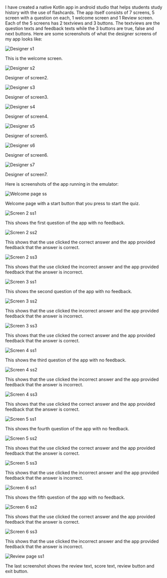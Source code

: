 I have created a native Kotlin app in android studio that helps students study history with the use of flashcards. The app itself consists of 7 screens, 5 screen with a question on each, 1 welcome screen and 1 Review screen. Each of the 5 screens has 2 textviews and 3 buttons. The textviews are the question texts and feedback texts while the 3 buttons are true, false and next buttons. 
Here are some screenshots of what the designer screens of my app looks like:

![Designer s1](https://github.com/user-attachments/assets/2f91ca4e-fbc0-4139-a769-b1dc6fb88cec)


This is the welcome screen.


![Designer s2](https://github.com/user-attachments/assets/04ae228f-6e34-4fb8-9938-54c2433f3929)


Designer of screen2.


![Designer s3](https://github.com/user-attachments/assets/7ca973a6-ab8d-4dd8-8834-ae0a88f2c887)


Designer of screen3.


![Designer s4](https://github.com/user-attachments/assets/675c406a-4074-499a-886e-27c765e50c21)


Designer of screen4.


![Designer s5](https://github.com/user-attachments/assets/0e6f5b46-8e99-4087-b337-c1375c088520)


Designer of screen5.


![Designer s6](https://github.com/user-attachments/assets/70a73fe5-1375-4349-a249-f48c47bc0a7f)


Designer of screen6.


![Designer s7](https://github.com/user-attachments/assets/5e1ffa04-2b4d-4762-a955-10baa2ae6cc5)


Designer of screen7.


Here is screenshots of the app running in the emulator:


![Welcome page ss](https://github.com/user-attachments/assets/ec6458ab-830d-4e20-9316-2032beb06632)


Welcome page with a start button that you press to start the quiz.


![Screen 2 ss1](https://github.com/user-attachments/assets/28bae111-13c5-4b86-bcea-9af2b09a5f97)


This shows the first question of the app with no feedback.


![Screen 2 ss2](https://github.com/user-attachments/assets/9e76d856-3f83-41dd-8c59-31610cd951ee)


This shows that the use clicked the correct answer and the app provided feedback that the answer is correct.


![Screen 2 ss3](https://github.com/user-attachments/assets/c5cf2cdf-2cdc-43e9-a35d-95f1ef3419e6)


This shows that the use clicked the incorrect answer and the app provided feedback that the answer is incorrect.


![Screen 3 ss1](https://github.com/user-attachments/assets/cf1d4e6d-2340-43fd-9ce5-ef2f5e25941b)


This shows the second question of the app with no feedback.


![Screen 3 ss2](https://github.com/user-attachments/assets/4de7a5a1-0cd4-4cf4-978c-2171d7448c3d)


This shows that the use clicked the incorrect answer and the app provided feedback that the answer is incorrect.


![Screen 3 ss3](https://github.com/user-attachments/assets/038c68b1-38fd-4f1f-ba88-c74cc41e2a96)


This shows that the use clicked the correct answer and the app provided feedback that the answer is correct.


![Screen 4 ss1](https://github.com/user-attachments/assets/fdb00bef-bc95-4481-93cb-7ef897efa0c0)


This shows the third question of the app with no feedback.


![Screen 4 ss2](https://github.com/user-attachments/assets/aa7c0c87-9cc3-4ab2-9a42-db779968c5b5)


This shows that the use clicked the incorrect answer and the app provided feedback that the answer is incorrect.


![Screen 4 ss3](https://github.com/user-attachments/assets/858b1e0d-c970-4a6b-8ede-05fade0188ae)


This shows that the use clicked the correct answer and the app provided feedback that the answer is correct.


![Screen 5 ss1](https://github.com/user-attachments/assets/79efde8d-4e52-4031-a335-e2d05776dae2)


This shows the fourth question of the app with no feedback.


![Screen 5 ss2](https://github.com/user-attachments/assets/a2665980-6818-4edb-bd45-484285f87996)


This shows that the use clicked the correct answer and the app provided feedback that the answer is correct.


![Screen 5 ss3](https://github.com/user-attachments/assets/f3f08e93-848b-499d-9f24-a4b35a47bc22)


This shows that the use clicked the incorrect answer and the app provided feedback that the answer is incorrect.


![Screen 6 ss1](https://github.com/user-attachments/assets/2f7d4866-5863-4f4b-9a8c-685323cf92ae)


This shows the fifth question of the app with no feedback.


![Screen 6 ss2](https://github.com/user-attachments/assets/b398e4d3-4ff9-4f16-a32c-55555c4295bc)


This shows that the use clicked the correct answer and the app provided feedback that the answer is correct.


![Screen 6 ss3](https://github.com/user-attachments/assets/ad000f72-b480-4d22-b5f1-1eb7d87b761c)


This shows that the use clicked the incorrect answer and the app provided feedback that the answer is incorrect.


![Review page ss1](https://github.com/user-attachments/assets/287e3fd8-c3ec-42da-9ba9-bdfd34b00a17)


The last screenshot shows the review text, score text, review button and exit button.








































